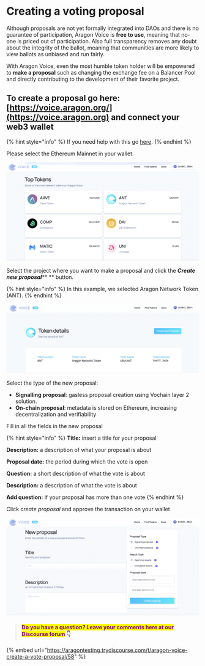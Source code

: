 # Creating a voting proposal

Although proposals are not yet formally integrated into DAOs and there is no guarantee of participation, Aragon Voice is **free to use**, meaning that no-one is priced out of participation. Also full transparency removes any doubt about the integrity of the ballot, meaning that communities are more likely to view ballots as unbiased and run fairly.

With Aragon Voice, even the most humble token holder will be empowered to **make a proposal** such as changing the exchange fee on a Balancer Pool and directly contributing to the development of their favorite project.

## To create a proposal go here: [https://voice.aragon.org/](https://voice.aragon.org) and connect your web3 wallet

{% hint style="info" %}
If you need help with this go [here](../set-up-metamask/).
{% endhint %}

Please select the Ethereum Mainnet in your wallet.&#x20;

![](<../../../.gitbook/assets/Schermata 2022-02-11 alle 11.45.02.png>)

Select the project where you want to make a proposal and click the _**Create new proposal**_** ** button.&#x20;

{% hint style="info" %}
In this example, we selected Aragon Network Token (ANT).
{% endhint %}

![](<../../../.gitbook/assets/Schermata 2022-02-11 alle 11.48.51.png>)

Select the type of the new proposal:

* **Signalling proposal**: gasless proposal creation using Vochain layer 2 solution.
* **On-chain proposal**: metadata is stored on Ethereum, increasing decentralization and verifiability

Fill in all the fields in the new proposal

{% hint style="info" %}
**Title:** insert a title for your proposal

**Description:** a description of what your proposal is about

**Proposal date:** the period during which the vote is open

**Question:** a short description of what the vote is about

**Description:** a description of what the vote is about

**Add question:** if your proposal has more than one vote
{% endhint %}

Click _create proposal_ and approve the transaction on your wallet&#x20;

![](<../../../.gitbook/assets/Schermata 2022-02-11 alle 11.52.46.png>)

> #### <mark style="color:purple;">Do you have a question? Leave your comments here at our Discourse forum</mark> 👇

{% embed url="https://aragontesting.trydiscourse.com/t/aragon-voice-create-a-vote-proposal/58" %}
